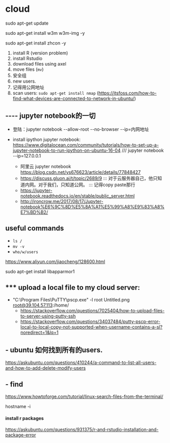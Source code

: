 # cloud

sudo apt-get update

sudo apt-get install w3m w3m-img -y

sudo apt-get install zhcon -y 


1. install R (version problem)
2. install Rstudio
3. download files using axel
4. move files (`mv`)
5. 安全组
6. new users.
7. 记得用公网地址
8. scan users: `sudo apt-get install nmap` (https://itsfoss.com/how-to-find-what-devices-are-connected-to-network-in-ubuntu/)

## ---- jupyter notebook的一切

- 登陆：jupyter notebook --allow-root --no-browser --ip=内网地址

- install ipython jupyter notebook: https://www.digitalocean.com/community/tutorials/how-to-set-up-a-jupyter-notebook-to-run-ipython-on-ubuntu-16-04    ///  jupyter notebook --ip=127.0.0.1
  - 阿里云 jupyter notebook https://blog.csdn.net/ys676623/article/details/77848427
  - https://discuss.gluon.ai/t/topic/2689/9   ::: 对于云服务器自己，他只知道内网。对于我们，只知道公网。 ::: 记得copy paste那行
  - https://jupyter-notebook.readthedocs.io/en/stable/public_server.html
  - http://ironcrow.me/2017/08/17/Jupyter-notebook%E6%9C%8D%E5%8A%A1%E5%99%A8%E9%83%A8%E7%BD%B2/

## useful commands
- `ls /`
- `mv -v`
- `who/w/users`

https://www.aliyun.com/jiaocheng/128600.html

sudo apt-get install libapparmor1

## *** upload a local file to my cloud server:
- "C:\Program Files\PuTTY\pscp.exe" -l root Untitled.png root@39.104.57.113:/home/
  - https://stackoverflow.com/questions/7025404/how-to-upload-files-to-server-using-putty-ssh
  - https://stackoverflow.com/questions/34037484/putty-pscp-error-local-to-local-copy-not-supported-when-username-contains-a-sl?noredirect=1&lq=1


## - ubuntu 如何找到所有的users.
https://askubuntu.com/questions/410244/a-command-to-list-all-users-and-how-to-add-delete-modify-users

## - find 
https://www.howtoforge.com/tutorial/linux-search-files-from-the-terminal/

hostname -i

#### install r packages
https://askubuntu.com/questions/931375/r-and-rstudio-installation-and-package-error
